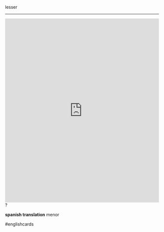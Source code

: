 lesser
___
<iframe src="https://youglish.com/pronounce/lesser/english" style="width:100%; height:600px;" frameborder="0"></iframe>
?

**spanish translation**
menor

#englishcards